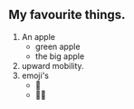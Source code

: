 ## My favourite things.
1. An apple
   * green apple
   * the big apple
2. upward mobility.
3. emoji's
   * 🥇
   * 🦸‍♀️
